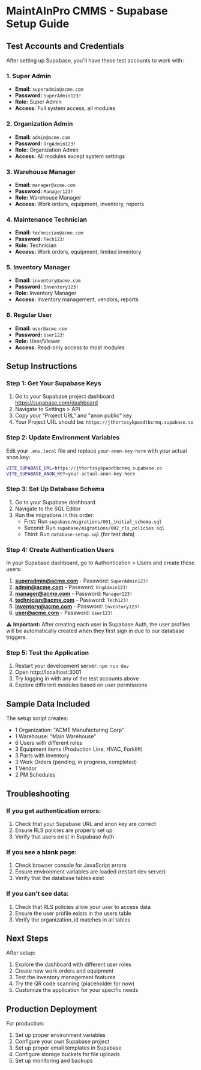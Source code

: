 # MaintAInPro CMMS - Supabase Setup Guide

## Test Accounts and Credentials

After setting up Supabase, you'll have these test accounts to work with:

### 1. Super Admin
- **Email:** `superadmin@acme.com`
- **Password:** `SuperAdmin123!`
- **Role:** Super Admin
- **Access:** Full system access, all modules

### 2. Organization Admin
- **Email:** `admin@acme.com`
- **Password:** `OrgAdmin123!`
- **Role:** Organization Admin
- **Access:** All modules except system settings

### 3. Warehouse Manager
- **Email:** `manager@acme.com`
- **Password:** `Manager123!`
- **Role:** Warehouse Manager
- **Access:** Work orders, equipment, inventory, reports

### 4. Maintenance Technician
- **Email:** `technician@acme.com`
- **Password:** `Tech123!`
- **Role:** Technician
- **Access:** Work orders, equipment, limited inventory

### 5. Inventory Manager
- **Email:** `inventory@acme.com`
- **Password:** `Inventory123!`
- **Role:** Inventory Manager
- **Access:** Inventory management, vendors, reports

### 6. Regular User
- **Email:** `user@acme.com`
- **Password:** `User123!`
- **Role:** User/Viewer
- **Access:** Read-only access to most modules

## Setup Instructions

### Step 1: Get Your Supabase Keys
1. Go to your Supabase project dashboard: https://supabase.com/dashboard
2. Navigate to Settings > API
3. Copy your "Project URL" and "anon public" key
4. Your Project URL should be: `https://jthortssykpaodtbcnmq.supabase.co`

### Step 2: Update Environment Variables
Edit your `.env.local` file and replace `your-anon-key-here` with your actual anon key:

```bash
VITE_SUPABASE_URL=https://jthortssykpaodtbcnmq.supabase.co
VITE_SUPABASE_ANON_KEY=your-actual-anon-key-here
```

### Step 3: Set Up Database Schema
1. Go to your Supabase dashboard
2. Navigate to the SQL Editor
3. Run the migrations in this order:
   - First: Run `supabase/migrations/001_initial_schema.sql`
   - Second: Run `supabase/migrations/002_rls_policies.sql`
   - Third: Run `database-setup.sql` (for test data)

### Step 4: Create Authentication Users
In your Supabase dashboard, go to Authentication > Users and create these users:

1. **superadmin@acme.com** - Password: `SuperAdmin123!`
2. **admin@acme.com** - Password: `OrgAdmin123!`
3. **manager@acme.com** - Password: `Manager123!`
4. **technician@acme.com** - Password: `Tech123!`
5. **inventory@acme.com** - Password: `Inventory123!`
6. **user@acme.com** - Password: `User123!`

⚠️ **Important:** After creating each user in Supabase Auth, the user profiles will be automatically created when they first sign in due to our database triggers.

### Step 5: Test the Application
1. Restart your development server: `npm run dev`
2. Open http://localhost:3001
3. Try logging in with any of the test accounts above
4. Explore different modules based on user permissions

## Sample Data Included

The setup script creates:
- 1 Organization: "ACME Manufacturing Corp"
- 1 Warehouse: "Main Warehouse"
- 6 Users with different roles
- 3 Equipment items (Production Line, HVAC, Forklift)
- 3 Parts with inventory
- 3 Work Orders (pending, in progress, completed)
- 1 Vendor
- 2 PM Schedules

## Troubleshooting

### If you get authentication errors:
1. Check that your Supabase URL and anon key are correct
2. Ensure RLS policies are properly set up
3. Verify that users exist in Supabase Auth

### If you see a blank page:
1. Check browser console for JavaScript errors
2. Ensure environment variables are loaded (restart dev server)
3. Verify that the database tables exist

### If you can't see data:
1. Check that RLS policies allow your user to access data
2. Ensure the user profile exists in the users table
3. Verify the organization_id matches in all tables

## Next Steps

After setup:
1. Explore the dashboard with different user roles
2. Create new work orders and equipment
3. Test the inventory management features
4. Try the QR code scanning (placeholder for now)
5. Customize the application for your specific needs

## Production Deployment

For production:
1. Set up proper environment variables
2. Configure your own Supabase project
3. Set up proper email templates in Supabase
4. Configure storage buckets for file uploads
5. Set up monitoring and backups
